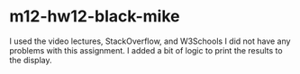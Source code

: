 # m12-hw12-black-mike

I used the video lectures, StackOverflow, and W3Schools
I did not have any problems with this assignment. I added a bit of logic to print the results to the display.